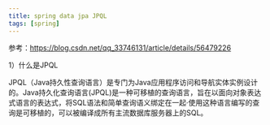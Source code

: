```yaml
---
title: spring data jpa JPQL
tags: [spring]
---
```


参考：https://blog.csdn.net/qq_33746131/article/details/56479226

1）什么是JPQL

JPQL（Java持久性查询语言）是专门为Java应用程序访问和导航实体实例设计的。Java持久化查询语言(JPQL)是一种可移植的查询语言，旨在以面向对象表达式语言的表达式，将SQL语法和简单查询语义绑定在一起·使用这种语言编写的查询是可移植的，可以被编译成所有主流数据库服务器上的SQL。